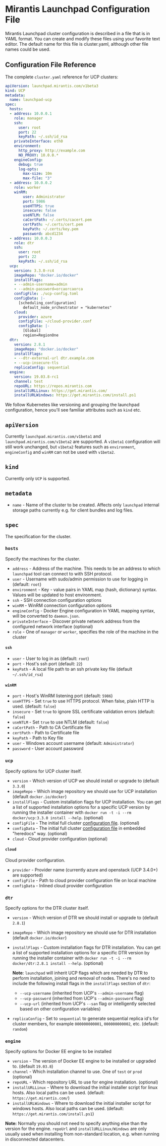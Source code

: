 # Mirantis Launchpad Configuration File

Mirantis Launchpad cluster configuration is described in a file that is in YAML format. You can create and modify these files using your favorite text editor. The default name for this file is cluster.yaml, although other file names could be used.

## Configuration File Reference

The complete `cluster.yaml` reference for UCP clusters:

```yaml
apiVersion: launchpad.mirantis.com/v1beta3
kind: UCP
metadata:
  name: launchpad-ucp
spec:
  hosts:
  - address: 10.0.0.1
    role: manager
    ssh:
      user: root
      port: 22
      keyPath: ~/.ssh/id_rsa
    privateInterface: eth0
    environment:
      http_proxy: http://example.com
      NO_PROXY: 10.0.0.*
    engineConfig:
      debug: true
      log-opts:
        max-size: 10m
        max-file: "3"
  - address: 10.0.0.2
    role: worker
    winRM:
        user: Administrator
        port: 5986
        useHTTPS: true
        insecure: false
        useNTLM: false
        caCertPath: ~/.certs/cacert.pem
        certPath: ~/.certs/cert.pem
        keyPath: ~/.certs/key.pem
        password: abcd1234
  - address: 10.0.0.3
    role: dtr
    ssh:
      user: root
      port: 22
      keyPath: ~/.ssh/id_rsa
  ucp:
    version: 3.3.0-rc4
    imageRepo: "docker.io/docker"
    installFlags:
    - --admin-username=admin
    - --admin-password=orcaorcaorca
    configFile: ./ucp-config.toml
    configData: |-
      [scheduling_configuration]
        default_node_orchestrator = "kubernetes"
    cloud:
      provider: azure
      configFile: ~/cloud-provider.conf
      configData: |-
        [Global]
        region=RegionOne
  dtr:
    version: 2.8.1
    imageRepo: "docker.io/docker"
    installFlags:
    - --dtr-external-url dtr.example.com
    - --ucp-insecure-tls
    replicaConfig: sequential
  engine:
    version: 19.03.8-rc1
    channel: test
    repoURL: https://repos.mirantis.com
    installURLLinux: https://get.mirantis.com/
    installURLWindows: https://get.mirantis.com/install.ps1
```

We follow Kubernetes like versioning and grouping the launchpad configuration, hence you'll see familiar attributes such as `kind` etc.

## `apiVersion`

Currently `launchpad.mirantis.com/v1beta1` and `launchpad.mirantis.com/v1beta2` are supported. A `v1beta1` configuration will still work unchanged, but `v1beta2` features such as `environment`, `engineConfig` and `winRM` can not be used with `v1beta2`.

## `kind`

Currently only `UCP` is supported.

## `metadata`

- `name` - Name of the cluster to be created. Affects only `launchpad` internal storage paths currently e.g. for client bundles and log files.

## `spec`

The specification for the cluster.

### `hosts`

Specify the machines for the cluster.

- `address` - Address of the machine. This needs to be an address to which `launchpad` tool can connect to with SSH protocol.
- `user` - Username with sudo/admin permission to use for logging in (default: `root`)
- `environment` - Key - value pairs in YAML map (hash, dictionary) syntax. Values will be updated to host environment.
- `ssh` - SSH connection configuration options
- `winRM` - WinRM connection configuration options
- `engineConfig` - Docker Engine configuration in YAML mapping syntax, will be converted to `daemon.json`.
- `privateInterface` - Discover private network address from the configured network interface (optional)
- `role` - One of `manager` or `worker`, specifies the role of the machine in the cluster

#### `ssh`

- `user` - User to log in as (default: `root`)
- `port` - Host's ssh port (default: `22`)
- `keyPath` - A local file path to an ssh private key file (default `~/.ssh/id_rsa`)

#### `winRM`

- `port` - Host's WinRM listening port (default: `5986`)
- `useHTTPS` - Set `true` to use HTTPS protocol. When false, plain HTTP is used. (default: `false`)
- `insecure` - Set `true` to ignore SSL certificate validation errors (default: `false`)
- `useNTLM` - Set `true` to use NTLM (default: `false`)
- `caCertPath` - Path to CA Certificate file
- `certPath` - Path to Certificate file
- `keyPath` - Path to Key file
- `user` - Windows account username (default: `Administrator`)
- `password` - User account password

### `ucp`

Specify options for UCP cluster itself.

- `version` - Which version of UCP we should install or upgrade to (default `3.3.0`)
- `imageRepo` - Which image repository we should use for UCP installation (default `docker.io/docker`)
- `installFlags` - Custom installation flags for UCP installation. You can get a list of supported installation options for a specific UCP version by running the installer container with `docker run -t -i --rm docker/ucp:3.3.0 install --help`. (optional)
- `configFile` - The initial full cluster [configuration file](https://docs.mirantis.com/docker-enterprise/v3.1/dockeree-products/ucp/ucp-configure/ucp-configuration-file.html#configuration-options). (optional)
- `configData` -  The initial full cluster [configuration file](https://docs.mirantis.com/docker-enterprise/v3.1/dockeree-products/ucp/ucp-configure/ucp-configuration-file.html#configuration-options) in embedded "heredocs" way. (optional)
- `cloud` - Cloud provider configuration (optional)

#### `cloud`

Cloud provider configuration. 

- `provider` - Provider name (currently azure and openstack (UCP 3.4.0+) are supported)
- `configFile` - Path to cloud provider configuration file on local machine
- `configData` - Inlined cloud provider configuration

### `dtr`

Specify options for the DTR cluster itself.

- `version` - Which version of DTR we should install or upgrade to (default `2.8.1`)
- `imageRepo` - Which image repository we should use for DTR installation (default `docker.io/docker`)
- `installFlags` - Custom installation flags for DTR installation.  You can get a list of supported installation options for a specific DTR version by running the installer container with `docker run -t -i --rm docker/dtr:2.8.1 install --help`. (optional)

    **Note**: `launchpad` will inherit UCP flags which are needed by DTR to perform installation, joining and removal of nodes.  There's no need to include the following install flags in the `installFlags` section of `dtr`:
    - `--ucp-username` (inherited from UCP's `--admin-username` flag)
    - `--ucp-password` (inherited from UCP's `--admin-password` flag)
    - `--ucp-url` (inherited from UCP's `--san` flag or intelligently selected based on other configuration variables)

- `replicaConfig` - Set to `sequential` to generate sequential replica id's for cluster members, for example `000000000001`, `000000000002`, etc. (default: `random`)


 
### `engine`

 Specify options for Docker EE engine to be installed

- `version` - The version of Docker EE engine to be installed or upgraded to. (default `19.03.8`)
- `channel` - Which installation channel to use. One of `test` or `prod` (optional)
- `repoURL` - Which repository URL to use for engine installation. (optional)
- `installURLLinux` - Where to download the initial installer script for linux hosts. Also local paths can be used. (default: `https://get.mirantis.com/`)
- `installURLWindows` - Where to download the initial installer script for windows hosts. Also local paths can be used. (default: `https://get.mirantis.com/install.ps1`)

**Note:** Normally you should not need to specify anything else than the version for the engine. `repoUrl` and `installURLLinux/Windows` are only usually used when installing from non-standard location, e.g. when running in disconnected datacenters.

